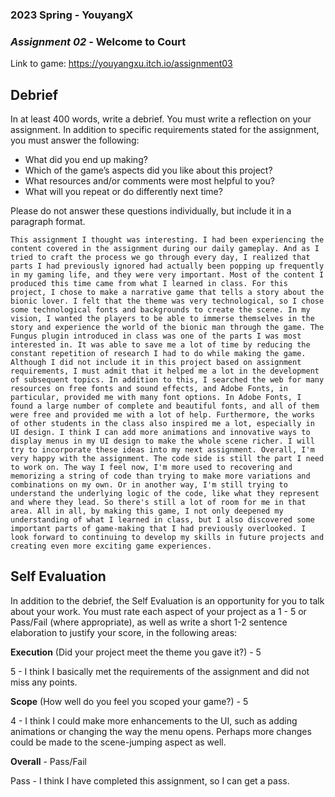 ### **2023 Spring** - YouyangX
### *Assignment 02* - Welcome to Court
Link to game: https://youyangxu.itch.io/assignment03

## **Debrief**
In at least 400 words, write a debrief. You must write a reflection on your assignment. In addition to specific requirements stated for the assignment, you must answer the following:

- What did you end up making?
- Which of the game’s aspects did you like about this project?
- What resources and/or comments were most helpful to you?
- What will you repeat or do differently next time?

Please do not answer these questions individually, but include it in a paragraph format.

	This assignment I thought was interesting. I had been experiencing the content covered in the assignment during our daily gameplay. And as I tried to craft the process we go through every day, I realized that parts I had previously ignored had actually been popping up frequently in my gaming life, and they were very important. Most of the content I produced this time came from what I learned in class. For this project, I chose to make a narrative game that tells a story about the bionic lover. I felt that the theme was very technological, so I chose some technological fonts and backgrounds to create the scene. In my vision, I wanted the players to be able to immerse themselves in the story and experience the world of the bionic man through the game. The Fungus plugin introduced in class was one of the parts I was most interested in. It was able to save me a lot of time by reducing the constant repetition of research I had to do while making the game. Although I did not include it in this project based on assignment requirements, I must admit that it helped me a lot in the development of subsequent topics. In addition to this, I searched the web for many resources on free fonts and sound effects, and Adobe Fonts, in particular, provided me with many font options. In Adobe Fonts, I found a large number of complete and beautiful fonts, and all of them were free and provided me with a lot of help. Furthermore, the works of other students in the class also inspired me a lot, especially in UI design. I think I can add more animations and innovative ways to display menus in my UI design to make the whole scene richer. I will try to incorporate these ideas into my next assignment. Overall, I'm very happy with the assignment. The code side is still the part I need to work on. The way I feel now, I'm more used to recovering and memorizing a string of code than trying to make more variations and combinations on my own. Or in another way, I'm still trying to understand the underlying logic of the code, like what they represent and where they lead. So there's still a lot of room for me in that area. All in all, by making this game, I not only deepened my understanding of what I learned in class, but I also discovered some important parts of game-making that I had previously overlooked. I look forward to continuing to develop my skills in future projects and creating even more exciting game experiences. 
     

## **Self Evaluation**
In addition to the debrief, the Self Evaluation is an opportunity for you to talk about your work. You must rate each aspect of your project as a 1 - 5 or Pass/Fail (where appropriate), as well as write a short 1-2 sentence elaboration to justify your score, in the following areas:


**Execution** (Did your project meet the theme you gave it?) - 5

5 - I think I basically met the requirements of the assignment and did not miss any points.


**Scope** (How well do you feel you scoped your game?) - 5

4 - I think I could make more enhancements to the UI, such as adding animations or changing the way the menu opens. Perhaps more changes could be made to the scene-jumping aspect as well.


**Overall** - Pass/Fail

Pass - I think I have completed this assignment, so I can get a pass.
